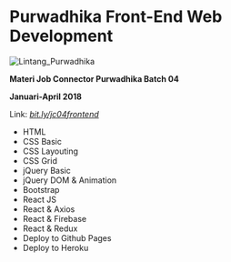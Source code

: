 # Purwadhika Front-End Web Development

![Lintang_Purwadhika](https://static.wixstatic.com/media/2e6af2_f69a4271c3534ae1869a7ed63e278b2b~mv2.png/v1/fill/w_246,h_39,al_c,usm_0.66_1.00_0.01/2e6af2_f69a4271c3534ae1869a7ed63e278b2b~mv2.png)

**Materi Job Connector Purwadhika Batch 04**

**Januari-April 2018**

Link: *[bit.ly/jc04frontend](https://github.com/LintangWisesa/Purwadhika-JC04-02_FrontEndWeb)*

- HTML
- CSS Basic
- CSS Layouting
- CSS Grid
- jQuery Basic
- jQuery DOM & Animation
- Bootstrap
- React JS
- React & Axios
- React & Firebase
- React & Redux
- Deploy to Github Pages
- Deploy to Heroku
